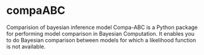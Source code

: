 # compaABC
Comparision of bayesian inference model  Compa-ABC is a Python package for performing model comparison in Bayesian Computation.  It enables you to do Bayesian comparison between models for which a likelihood function is  not available.
